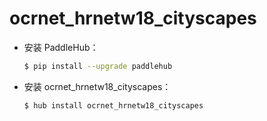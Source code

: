 # ocrnet_hrnetw18_cityscapes
* 安装 PaddleHub：

    ```bash
    $ pip install --upgrade paddlehub
    ```

* 安装 ocrnet_hrnetw18_cityscapes：

    ```bash
    $ hub install ocrnet_hrnetw18_cityscapes
    ```
